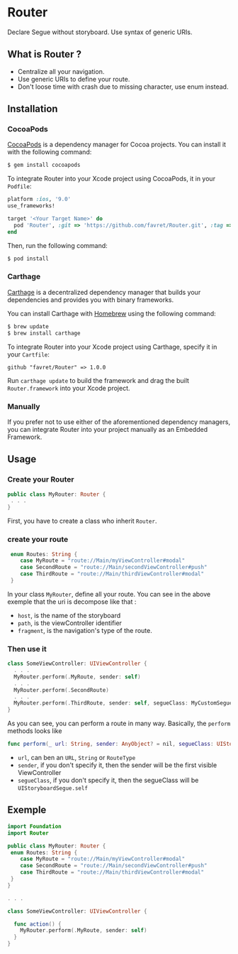 # Router
Declare Segue without storyboard. Use syntax of generic URIs.

## What is Router ?

- Centralize all your navigation.
- Use generic URIs to define your route.
- Don't loose time with crash due to missing character, use enum instead.

## Installation

### CocoaPods

[CocoaPods](http://cocoapods.org) is a dependency manager for Cocoa projects. You can install it with the following command:

```bash
$ gem install cocoapods
```

To integrate Router into your Xcode project using CocoaPods, it in your `Podfile`:

```ruby
platform :ios, '9.0'
use_frameworks!

target '<Your Target Name>' do
  pod 'Router', :git => 'https://github.com/favret/Router.git', :tag => '1.0.0'
end
```

Then, run the following command:

```bash
$ pod install
```

### Carthage

[Carthage](https://github.com/Carthage/Carthage) is a decentralized dependency manager that builds your dependencies and provides you with binary frameworks.

You can install Carthage with [Homebrew](http://brew.sh/) using the following command:

```bash
$ brew update
$ brew install carthage
```

To integrate Router into your Xcode project using Carthage, specify it in your `Cartfile`:

```ogdl
github "favret/Router" => 1.0.0
```

Run `carthage update` to build the framework and drag the built `Router.framework` into your Xcode project.

### Manually

If you prefer not to use either of the aforementioned dependency managers, you can integrate Router into your project manually as an Embedded Framework.

## Usage

### Create your Router

```swift
public class MyRouter: Router {
 . . .
} 
```

First, you have to create a class who inherit `Router`.

### create your route

```swift
 enum Routes: String {
    case MyRoute = "route://Main/myViewController#modal"
    case SecondRoute = "route://Main/secondViewController#push"
    case ThirdRoute = "route://Main/thirdViewController#modal"
 }
```
In your class `MyRouter`, define all your route. 
You can see in the above exemple that the uri is decompose like that :
- `host`, is the name of the storyboard
- `path`, is the viewController identifier
- `fragment`, is the navigation's type of the route.

### Then use it

```swift
class SomeViewController: UIViewController {
  . . .
  MyRouter.perform(.MyRoute, sender: self)
  . . .
  MyRouter.perform(.SecondRoute)
  . . .
  MyRouter.perform(.ThirdRoute, sender: self, segueClass: MyCustomSegue.self)
}
```
As you can see, you can perform a route in many way. Basically, the `perform` methods looks like 
```swift
func perform(_ url: String, sender: AnyObject? = nil, segueClass: UIStoryboardSegue.Type)
```
- `url`, can ben an `URL`, `String` or `RouteType`
- `sender`, if you don't specify it, then the sender will be the first visible ViewController
- `segueClass`, if you don't specify it, then the segueClass will be `UIStoryboardSegue.self`


## Exemple

```swift
import Foundation
import Router

public class MyRouter: Router {
 enum Routes: String {
    case MyRoute = "route://Main/myViewController#modal"
    case SecondRoute = "route://Main/secondViewController#push"
    case ThirdRoute = "route://Main/thirdViewController#modal"
 }
}

. . .

class SomeViewController: UIViewController {

  func action() {
    MyRouter.perform(.MyRoute, sender: self)
  }
}
```
